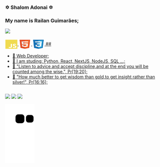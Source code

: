 ### ✡︎ Shalom Adonai ✡︎
### My name is Railan Guimarães;
<div>
  <a href="https://github.com/RailanC">
  <img height="180em" src="https://github-readme-stats.vercel.app/api?username=RailanC&show_icons=true&theme=radical&include_all_commits=true&count_private=true"/>
  <!-- <img height="180em" src="https://github-readme-stats.vercel.app/api/top-langs/?username=RailanC&layout=compact&langs_count=7&theme=radical"/> -->
</div>

<div style="display: inline_block"><br>
  <img align="center" alt="Rai-Js" height="30" width="40" src="https://raw.githubusercontent.com/devicons/devicon/master/icons/javascript/javascript-plain.svg">
  <img align="center" alt="Rai-HTML" height="30" width="40" src="https://raw.githubusercontent.com/devicons/devicon/master/icons/html5/html5-original.svg">
  <img align="center" alt="Rai-CSS" height="30" width="40" src="https://raw.githubusercontent.com/devicons/devicon/master/icons/css3/css3-original.svg">  
##

- 🔭 Web Developer;
- 🌱 I am studing: Python, React, NextJS, NodeJS, SQL ...;
- 💬 "Listen to advice and accept discipline,and at the end you will be counted among the wise.", Pr[19:20];
- 💬 "How much better to get wisdom than gold,to get insight rather than silver!", Pr[16:16];
##

<div> 
  <a href = "mailto:railansouzaguimaraes@gmail.com"><img src="https://img.shields.io/badge/-Gmail-%23333?style=for-the-badge&logo=gmail&logoColor=white" target="_blank"></a>
  <a href="https://www.linkedin.com/in/railan-guimar%C3%A3es-2601041bb/" target="_blank"><img src="https://img.shields.io/badge/-LinkedIn-%230077B5?style=for-the-badge&logo=linkedin&logoColor=white" target="_blank"></a>
  <a href="https://www.hackerrank.com/inglesrsg" target="_blank"><img src="https://hrcdn.net/fcore/assets/brand/logo-new-white-green-a5cb16e0ae.svg" height="27em"  target="_blank"></a>
  
  ![Snake animation](https://github.com/RailanC/RailanC/blob/output/github-contribution-grid-snake.svg)
</div>
